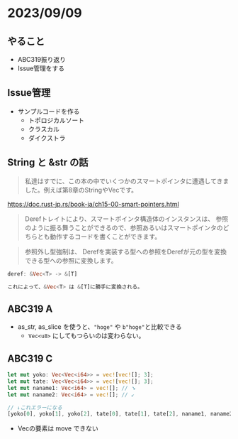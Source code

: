 # 2023/09/09

## やること
* ABC319振り返り
* Issue管理をする

## Issue管理
* サンプルコードを作る
    * トポロジカルソート
    * クラスカル
    * ダイクストラ


## String と &str の話

> 私達はすでに、この本の中でいくつかのスマートポインタに遭遇してきました。例えば第8章のStringやVec<T>です。
 
https://doc.rust-jp.rs/book-ja/ch15-00-smart-pointers.html


> Derefトレイトにより、スマートポインタ構造体のインスタンスは、 参照のように振る舞うことができるので、参照あるいはスマートポインタのどちらとも動作するコードを書くことができます。 

> 参照外し型強制は、 Derefを実装する型への参照をDerefが元の型を変換できる型への参照に変換します。

```rust
deref: &Vec<T> -> &[T]

これによって、&Vec<T> は &[T]に勝手に変換される。
```


## ABC319 A
* as_str, as_slice を使うと、`"hoge"` や `b"hoge"`と比較できる
    * `Vec<u8>` にしてもつらいのは変わらない。

## ABC319 C
```rust
let mut yoko: Vec<Vec<i64>> = vec![vec![]; 3];
let mut tate: Vec<Vec<i64>> = vec![vec![]; 3];
let mut naname1: Vec<i64> = vec![]; // ➘
let mut naname2: Vec<i64> = vec![]; // ↙

// ↓これエラーになる
[yoko[0], yoko[1], yoko[2], tate[0], tate[1], tate[2], naname1, naname2]
```
* Vecの要素は move できない
